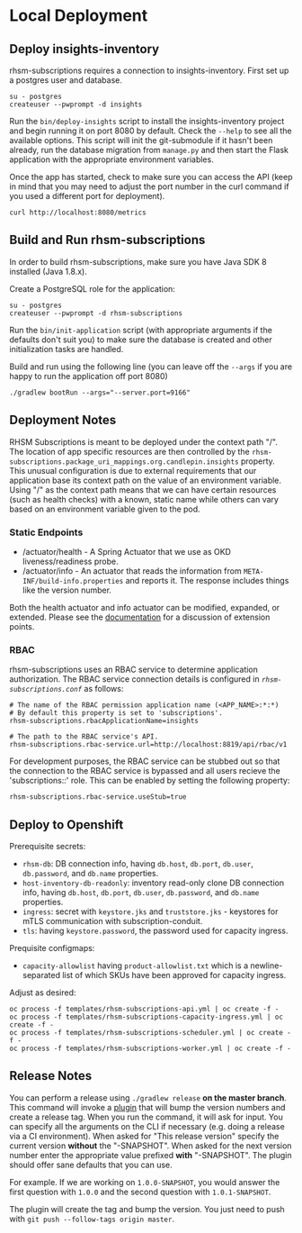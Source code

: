 # Local Deployment

## Deploy insights-inventory

rhsm-subscriptions requires a connection to insights-inventory. First set up a
postgres user and database.

```
su - postgres
createuser --pwprompt -d insights
```

Run the `bin/deploy-insights` script to install the insights-inventory
project and begin running it on port 8080 by default. Check the `--help`
to see all the available options. This script will init the
git-submodule if it hasn't been already, run the database migration from
`manage.py` and then start the Flask application with the appropriate
environment variables.

Once the app has started, check to make sure you can access the API
(keep in mind that you may need to adjust the port number in the curl
command if you used a different port for deployment).

```
curl http://localhost:8080/metrics
```

## Build and Run rhsm-subscriptions

In order to build rhsm-subscriptions, make sure you have Java SDK 8 installed
(Java 1.8.x).

Create a PostgreSQL role for the application:

```
su - postgres
createuser --pwprompt -d rhsm-subscriptions
```

Run the `bin/init-application` script (with appropriate arguments if the
defaults don't suit you) to make sure the database is created and other
initialization tasks are handled.

Build and run using the following line (you can leave off the `--args` if you
are happy to run the application off port 8080)

```
./gradlew bootRun --args="--server.port=9166"
```

## Deployment Notes

RHSM Subscriptions is meant to be deployed under the context path "/". The
location of app specific resources are then controlled by the
`rhsm-subscriptions.package_uri_mappings.org.candlepin.insights` property.
This unusual configuration is due to external requirements that our
application base its context path on the value of an environment
variable. Using "/" as the context path means that we can have certain
resources (such as health checks) with a known, static name while others
can vary based on an environment variable given to the pod.

### Static Endpoints

* /actuator/health - A Spring Actuator that we use as OKD
  liveness/readiness probe.
* /actuator/info - An actuator that reads the information from
  `META-INF/build-info.properties` and reports it. The response includes
  things like the version number.

Both the health actuator and info actuator can be modified, expanded, or
extended. Please see the
[documentation](https://docs.spring.io/spring-boot/docs/current/reference/html/production-ready-endpoints.html)
for a discussion of extension points.

### RBAC

rhsm-subscriptions uses an RBAC service to determine application authorization. The
RBAC service connection details is configured in _`rhsm-subscriptions.conf`_ as follows:

```properties
# The name of the RBAC permission application name (<APP_NAME>:*:*)
# By default this property is set to 'subscriptions'.
rhsm-subscriptions.rbacApplicationName=insights

# The path to the RBAC service's API.
rhsm-subscriptions.rbac-service.url=http://localhost:8819/api/rbac/v1

```

For development purposes, the RBAC service can be stubbed out so that the connection
to the RBAC service is bypassed and all users recieve the 'subscriptions:*:*' role. This
can be enabled by setting the following property:

```properties
rhsm-subscriptions.rbac-service.useStub=true
```

## Deploy to Openshift

Prerequisite secrets:

- `rhsm-db`: DB connection info, having `db.host`, `db.port`, `db.user`, `db.password`, and `db.name` properties.
- `host-inventory-db-readonly`: inventory read-only clone DB connection info, having `db.host`, `db.port`, `db.user`, `db.password`, and `db.name` properties.
- `ingress`: secret with `keystore.jks` and `truststore.jks` - keystores for mTLS communication with subscription-conduit.
- `tls`: having `keystore.password`, the password used for capacity ingress.

Prequisite configmaps:
- `capacity-allowlist` having `product-allowlist.txt` which is a newline-separated list of which SKUs have been approved for capacity ingress.

Adjust as desired:

```
oc process -f templates/rhsm-subscriptions-api.yml | oc create -f -
oc process -f templates/rhsm-subscriptions-capacity-ingress.yml | oc create -f -
oc process -f templates/rhsm-subscriptions-scheduler.yml | oc create -f -
oc process -f templates/rhsm-subscriptions-worker.yml | oc create -f -
```

## Release Notes

You can perform a release using `./gradlew release` **on the master
branch**. This command will invoke a
[plugin](https://github.com/researchgate/gradle-release) that will bump
the version numbers and create a release tag. When you run the command,
it will ask for input. You can specify all the arguments on the CLI if
necessary (e.g. doing a release via a CI environment). When asked for
"This release version" specify the current version **without** the
"-SNAPSHOT". When asked for the next version number enter the
appropriate value prefixed **with** "-SNAPSHOT". The plugin should offer
sane defaults that you can use.

For example. If we are working on `1.0.0-SNAPSHOT`, you would answer the
first question with `1.0.0` and the second question with
`1.0.1-SNAPSHOT`.

The plugin will create the tag and bump the version. You just need to
push with `git push --follow-tags origin master`.
